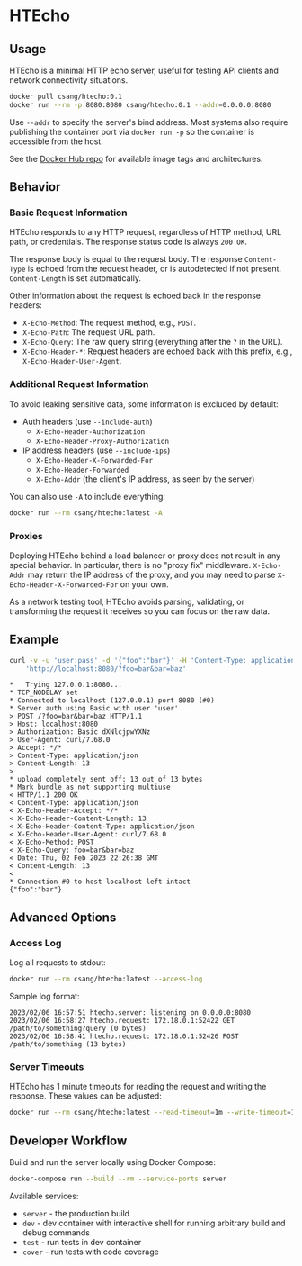 # HTEcho

## Usage

HTEcho is a minimal HTTP echo server, useful for testing API clients and
network connectivity situations.

```bash
docker pull csang/htecho:0.1
docker run --rm -p 8080:8080 csang/htecho:0.1 --addr=0.0.0.0:8080
```

Use `--addr` to specify the server's bind address. Most systems also require publishing
the container port via `docker run -p` so the container is accessible from the host.

See the [Docker Hub repo](https://hub.docker.com/repository/docker/csang/htecho/general)
for available image tags and architectures.

## Behavior

### Basic Request Information

HTEcho responds to any HTTP request, regardless of HTTP method, URL path, or credentials.
The response status code is always `200 OK`.

The response body is equal to the request body. The response `Content-Type` is echoed from the request
header, or is autodetected if not present. `Content-Length` is set automatically.

Other information about the request is echoed back in the response headers:

* `X-Echo-Method`: The request method, e.g., `POST`.
* `X-Echo-Path`: The request URL path.
* `X-Echo-Query`: The raw query string (everything after the `?` in the URL).
* `X-Echo-Header-*`: Request headers are echoed back with this prefix, e.g., `X-Echo-Header-User-Agent`.

### Additional Request Information

To avoid leaking sensitive data, some information is excluded by default:

* Auth headers (use `--include-auth`)
    * `X-Echo-Header-Authorization`
    * `X-Echo-Header-Proxy-Authorization`
* IP address headers (use `--include-ips`)
    * `X-Echo-Header-X-Forwarded-For`
    * `X-Echo-Header-Forwarded`
    * `X-Echo-Addr` (the client's IP address, as seen by the server)

You can also use `-A` to include everything:

```bash
docker run --rm csang/htecho:latest -A
```

### Proxies

Deploying HTEcho behind a load balancer or proxy does not result in any special behavior.
In particular, there is no "proxy fix" middleware. `X-Echo-Addr` may return the IP address
of the proxy, and you may need to parse `X-Echo-Header-X-Forwarded-For` on your own.

As a network testing tool, HTEcho avoids parsing, validating, or transforming the request
it receives so you can focus on the raw data.

## Example

```bash
curl -v -u 'user:pass' -d '{"foo":"bar"}' -H 'Content-Type: application/json' \
    'http://localhost:8080/?foo=bar&bar=baz'
```
```
*   Trying 127.0.0.1:8080...
* TCP_NODELAY set
* Connected to localhost (127.0.0.1) port 8080 (#0)
* Server auth using Basic with user 'user'
> POST /?foo=bar&bar=baz HTTP/1.1
> Host: localhost:8080
> Authorization: Basic dXNlcjpwYXNz
> User-Agent: curl/7.68.0
> Accept: */*
> Content-Type: application/json
> Content-Length: 13
>
* upload completely sent off: 13 out of 13 bytes
* Mark bundle as not supporting multiuse
< HTTP/1.1 200 OK
< Content-Type: application/json
< X-Echo-Header-Accept: */*
< X-Echo-Header-Content-Length: 13
< X-Echo-Header-Content-Type: application/json
< X-Echo-Header-User-Agent: curl/7.68.0
< X-Echo-Method: POST
< X-Echo-Query: foo=bar&bar=baz
< Date: Thu, 02 Feb 2023 22:26:38 GMT
< Content-Length: 13
<
* Connection #0 to host localhost left intact
{"foo":"bar"}
```

## Advanced Options

### Access Log

Log all requests to stdout:

```bash
docker run --rm csang/htecho:latest --access-log
```

Sample log format:

```
2023/02/06 16:57:51 htecho.server: listening on 0.0.0.0:8080
2023/02/06 16:58:27 htecho.request: 172.18.0.1:52422 GET /path/to/something?query (0 bytes)
2023/02/06 16:58:41 htecho.request: 172.18.0.1:52426 POST /path/to/something (13 bytes)
```

### Server Timeouts

HTEcho has 1 minute timeouts for reading the request and writing the response.
These values can be adjusted:

```bash
docker run --rm csang/htecho:latest --read-timeout=1m --write-timeout=1m
```

## Developer Workflow

Build and run the server locally using Docker Compose:

```bash
docker-compose run --build --rm --service-ports server
```

Available services:

* `server` - the production build
* `dev` - dev container with interactive shell for running arbitrary build and debug commands
* `test` - run tests in dev container
* `cover` - run tests with code coverage
